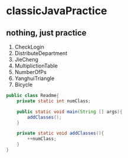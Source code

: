 # classicJavaPractice
## nothing, just practice

1. CheckLogin
2. DistributeDepartment
3. JieCheng
4. MultiplictionTable
5. NumberOfPs
6. YanghuiTriangle
7. Bicycle

```java
public class Readme{
    private static int numClass;

    public static void main(String [] args){
        addClasses();
    }

    private static void addClasses(){
        ++numClass;
    }
}
```
